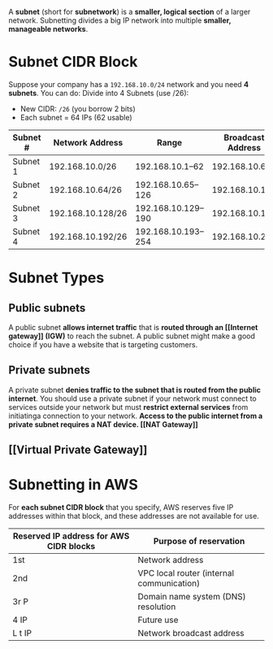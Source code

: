 A **subnet** (short for **subnetwork**) is a **smaller, logical section** of a larger network. Subnetting divides a big IP network into multiple **smaller, manageable networks**.
# Subnet CIDR Block
Suppose your company has a `192.168.10.0/24` network and you need **4 subnets**. You can do:
Divide into 4 Subnets (use /26):
- New CIDR: `/26` (you borrow 2 bits)
- Each subnet = 64 IPs (62 usable)

|Subnet #|Network Address|Range|Broadcast Address|
|---|---|---|---|
|Subnet 1|192.168.10.0/26|192.168.10.1–62|192.168.10.63|
|Subnet 2|192.168.10.64/26|192.168.10.65–126|192.168.10.127|
|Subnet 3|192.168.10.128/26|192.168.10.129–190|192.168.10.191|
|Subnet 4|192.168.10.192/26|192.168.10.193–254|192.168.10.255|
# Subnet Types
## Public subnets
A public subnet **allows internet traffic** that is **routed through an [[Internet gateway]] (IGW)** to reach the subnet. A public subnet might make a good choice if you have a website that is targeting customers.
## Private subnets
A private subnet **denies traffic to the subnet that is routed from the public internet**. You should use a private subnet if your network must connect to services outside your network but must **restrict external services** from initiatinga connection to your network. **Access to the public internet from a private subnet requires a NAT device. [[NAT Gateway]]**
## [[Virtual Private Gateway]]

# Subnetting in AWS
For **each subnet CIDR block** that you specify, AWS reserves five IP addresses within that block, and
these addresses are not available for use.

| Reserved IP address for AWS CIDR blocks   | Purpose of reservation                    |
| ---------------------------------------- | ----------------------------------------- |
| 1st                                       | Network address                           |
| 2nd                                       | VPC local router (internal communication) |
| 3r                                   P    | Domain name system (DNS) resolution       |
| 4                                   IP    | Future use                                |
| L                                  t IP   | Network broadcast address                 |
